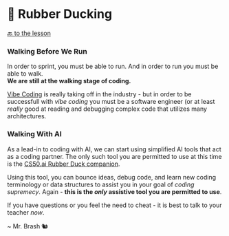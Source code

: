 # 🦆 Rubber Ducking

[🔙 to the lesson](./README.md)

### Walking Before We Run

In order to sprint, you must be able to run. And in order to run you must be able to walk.  
**We are still at the walking stage of coding.**

[Vibe Coding](https://en.wikipedia.org/wiki/Vibe_coding) is really taking off in the industry - but in order to be successfull with _vibe coding_ you must be a software engineer (or at least _really_ good at reading and debugging complex code that utilizes many architectures.

### Walking With AI

As a lead-in to coding with AI, we can start using simplified AI tools that act as a coding partner. The only such tool you are permitted to use at this time is the [CS50.ai Rubber Duck companion](https://cs50.ai/chat).

Using this tool, you can bounce ideas, debug code, and learn new coding terminology or data structures to assist you in your goal of _coding supremecy_. Again - **this is the _only_ assistive tool you are permitted to use**.

If you have questions or you feel the need to cheat - it is best to talk to your teacher _now_.

~ Mr. Brash  🐿️
